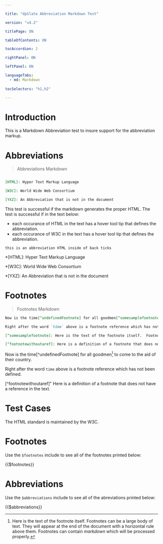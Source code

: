 ```yaml
---

title: "dpSlate Abbreviation Markdown Test"

version: "v4.2"

titlePage: ON

tableOfContents: ON

tocAccordion: 2 

rightPanel: ON

leftPanel: ON

languageTabs:
  - md: Markdown
  
tocSelectors: "h1,h2"

---
```


# Introduction 

This is a Markdown Abbreviation test to insure support for the abbreviation markup.

# Abbreviations 

> Abbreviations Markdown

```md

[HTML]: Hyper Text Markup Language

[W3C]: World Wide Web Consortium

[YXZ]: An Abbreviation that is not in the document

```

This test is successful if the markdown generates the proper HTML.  The test is successful if in the text below:

- each occurance of HTML in the text has a hover tool tip that defines the abbreviation.
- each occurance of W3C in the text has a hover tool tip that defines the abbreviation.

`this is an abbreviation HTML inside of back ticks`

*[HTML]: Hyper Text Markup Language

*[W3C]: World Wide Web Consortium

*[YXZ]: An Abbreviation that is not in the document

# Footnotes

> Footnotes Markdown

```md
Now is the time[^undefinedFootnote] for all goodmen[^somesamplefootnote] to come to the aid of their country.

Right after the word `time` above is a footnote reference which has not been defined.

[^somesamplefootnote]: Here is the text of the footnote itself.  Footnotes can be a large body of text.  They will appear at the end of the document with a horizontal rule above them.  Footnotes can contain _markdown_ which will be processed properly.

[^footnotewithoutaref]: Here is a definition of a footnote that does not have a reference in the text.

```

Now is the time[^undefinedFootnote] for all goodmen[^somesamplefootnote] to come to the aid of their country.

Right after the word `time` above is a footnote reference which has not been defined.

[^somesamplefootnote]: Here is the text of the footnote itself.  Footnotes can be a large body of text.  They will appear at the end of the document with a horizontal rule above them.  Footnotes can contain _markdown_ which will be processed properly.

[^footnotewithoutaref]" Here is a definition of a footnote that does not have a reference in the text.

# Test Cases

The HTML standard is maintained by the W3C.

# Footnotes

Use the `$footnotes` include to see all of the footnotes printed below:

{{$footnotes}}


# Abbreviations

Use the `$abbreviations` include to see all of the abreviations printed below:

{{$abbreviations}}